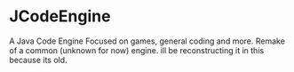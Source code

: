 # JCodeEngine
A Java Code Engine Focused on games, general coding and more.
Remake of a common (unknown for now) engine. ill be reconstructing it in this because its old.
